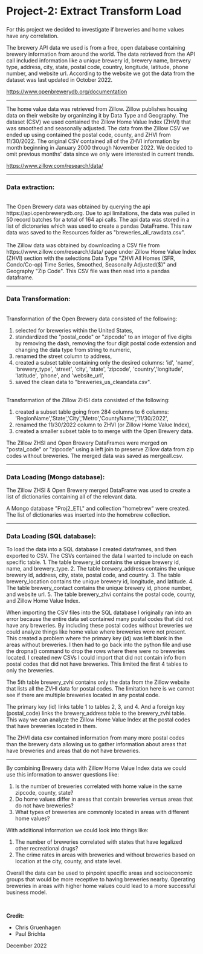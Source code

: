 <h1> Project-2: Extract Transform Load </h1>
<h3>  </h3>

For this project we decided to investigate if breweries and home values have any correlation.

The brewery API data we used is from a free, open database containing brewery information from around the world. The data retrieved from the API call included information like a unique brewery id, brewery name, brewery type, address, city, state, postal code, country, longitude, latitude, phone number, and website url. According to the website we got the data from the dataset was last updated in October 2022.

https://www.openbrewerydb.org/documentation
<hr />

The home value data was retrieved from Zillow. Zillow publishes housing data on their website by organinzing it by Data Type and Geography. The dataset (CSV) we used contained the Zillow Home Value Index (ZHVI) that was smoothed and seasonally adjusted. The data from the Zillow CSV we ended up using contained the postal code, county, and ZHVI from 11/30/2022. The original CSV contained all of the ZHVI information by month beginning in January 2000 through November 2022. We decided to omit previous months' data since we only were interested in current trends. 

https://www.zillow.com/research/data/
<hr />

<h3>Data extraction:</h3>
<br>
The Open Brewery data was obtained by querying the api https://api.openbrewerydb.org.  Due to api limitations, the data was pulled in 50 record batches for a total of 164 api calls. The api data was stored in a list of dictonaries which was used to create a pandas DataFrame.
This raw data was saved to the Resources folder as "breweries_all_rawdata.csv".
<br></br>
The Zillow data was obtained by downloading a CSV file from https://www.zillow.com/research/data/ page under Zillow Home Value Index (ZHVI) section with the selections Data Type "ZHVI All Homes (SFR, Condo/Co-op) Time Series, Smoothed, Seasonally Adjusted($)" and Geography "Zip Code". This CSV file was then read into a pandas dataframe.
<hr />
<h3>Data Transformation:</h3>
<br>
Transformation of the Open Brewery data consisted of the following:
<ol>
  <li> selected for breweries within the United States,
  <li> standardized the "postal_code" or "zipcode" to an integer of five digits by removing the dash, removing the four digit postal code extension and changing the data type from string to numeric,
  <li> renamed the street column to address,
  <li> created a subset table containing only the desired columns:  'id', 'name', 'brewery_type', 'street', 'city', 'state', 'zipcode', 'country','longitude', 'latitude', 'phone', and 'website_url',
  <li> saved the clean data to "breweries_us_cleandata.csv".
</ol>
<br>
Transformation of the Zillow ZHSI data consisted of the following:
<ol>
  <li> created a subset table going from 284 columns to 6 columns: 'RegionName','State','City','Metro','CountyName','11/30/2022',
  <li> renamed the 11/30/2022 column to ZHVI (or Zillow Home Value Index),
  <li> created a smaller subset table to to merge with the Open Brewery data.
</ol>
The Zillow ZHSI and Open Brewery DataFrames were merged on "postal_code" or "zipcode" using a left join to preserve Zillow data from zip codes without breweries. The merged data was saved as mergeall.csv.
<hr />
<h3>Data Loading (Mongo database):</h3>

The Zillow ZHSI & Open Brewery merged DataFrame was used to create a list of dictionaries containing all of the relevant data.

A Mongo database "Proj2_ETL" and collection "homebrew" were created.  The list of dictionaries was inserted into the homebrew collection.
<hr />
<h3>Data Loading (SQL database):</h3>
To load the data into a SQL database I created dataframes, and then exported to CSV. The CSVs contained the data I wanted to include on each specific table.
1. The table brewery_id contains the unique brewery id, name, and brewery_type.
2. The table brewery_address contains the unique brewery id, address, city, state, postal code, and country.
3. The table brewery_location contains the unique brewery id, longitude, and latitude.
4. The table brewery_contact contains the unique brewery id, phone number, and website url.
5. The table brewery_zhvi contains the postal code, county, and Zillow Home Value Index.

When importing the CSV files into the SQL database I originally ran into an error because the entire data set contained many postal codes that did not have any breweries.
By including these postal codes without breweries we could analyze things like home value where breweries were not present.
This created a problem where the primary key (id) was left blank in the areas without breweries.
I then had to go back into the python file and use the dropna() command to drop the rows where there were no breweries located.
I created new CSVs I could import that did not contain info from postal codes that did not have breweries.
This limited the first 4 tables to only the breweries.

The 5th table brewery_zvhi contains only the data from the Zillow website that lists all the ZVHI data for postal codes.
The limitation here is we cannot see if there are multiple breweries located in any postal code.

The primary key (id) links table 1 to tables 2, 3, and 4. And a foreign key (postal_code) links the brewery_address table to the brewery_zvhi table.
This way we can analyze the Zillow Home Value Index at the postal codes that have breweries located in them.

The ZHVI data csv contained information from many more postal codes than the brewery data allowing us to gather information about areas that have breweries and areas that do not have breweries.
<hr />

By combining Brewery data with Zillow Home Value Index data we could use this information to answer questions like:
<ol>
  <li>Is the number of breweries correlated with home value in the same zipcode, county, state?
  <li>Do home values differ in areas that contain breweries versus areas that do not have breweries?
  <li>What types of breweries are commonly located in areas with different home values?
</ol>

With additional information we could look into things like: 
<ol>
  <li>The number of breweries correlated with states that have legalized other recreational drugs?
  <li>The crime rates in areas with breweries and without breweries based on location at the city, county, and state level.
</ol>

Overall the data can be used to pinpoint specific areas and socioeconomic groups that would be more receptive to having breweries nearby. Operating breweries in areas with higher home values could lead to a more successful business model.

<br>

**Credit:**

- Chris Gruenhagen
- Paul Brichta

December 2022
